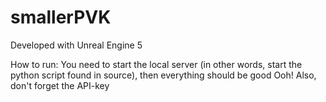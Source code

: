 # smallerPVK

Developed with Unreal Engine 5

How to run:
You need to start the local server (in other words, start the python script found in source), then everything should be good
Ooh! Also, don't forget the API-key

